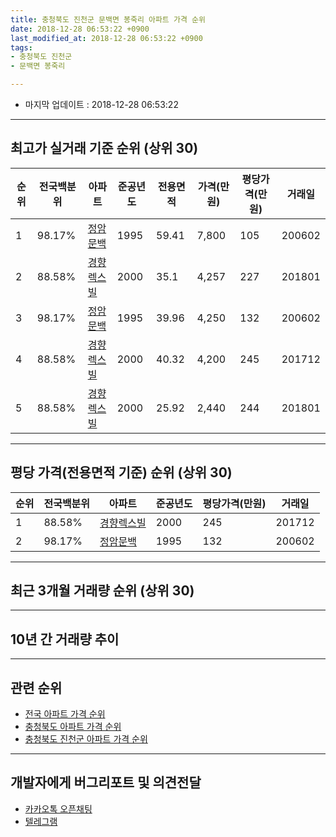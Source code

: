 ```yaml
---
title: 충청북도 진천군 문백면 봉죽리 아파트 가격 순위
date: 2018-12-28 06:53:22 +0900
last_modified_at: 2018-12-28 06:53:22 +0900
tags:
- 충청북도 진천군
- 문백면 봉죽리

---
```


* 마지막 업데이트 : 2018-12-28 06:53:22

---

## 최고가 실거래 기준 순위 (상위 30)


|순위|전국백분위|아파트|준공년도|전용면적|가격(만원)|평당가격(만원)|거래일|
|---|---|---|---|---|---|---|---|
|1|98.17%|[정암문백](https://search.naver.com/search.naver?query=%EC%B6%A9%EC%B2%AD%EB%B6%81%EB%8F%84+%EC%A7%84%EC%B2%9C%EA%B5%B0+%EB%AC%B8%EB%B0%B1%EB%A9%B4+%EB%B4%89%EC%A3%BD%EB%A6%AC+%EC%A0%95%EC%95%94%EB%AC%B8%EB%B0%B1)|1995|59.41|7,800|105|200602|
|2|88.58%|[경향렉스빌](https://search.naver.com/search.naver?query=%EC%B6%A9%EC%B2%AD%EB%B6%81%EB%8F%84+%EC%A7%84%EC%B2%9C%EA%B5%B0+%EB%AC%B8%EB%B0%B1%EB%A9%B4+%EB%B4%89%EC%A3%BD%EB%A6%AC+%EA%B2%BD%ED%96%A5%EB%A0%89%EC%8A%A4%EB%B9%8C)|2000|35.1|4,257|227|201801|
|3|98.17%|[정암문백](https://search.naver.com/search.naver?query=%EC%B6%A9%EC%B2%AD%EB%B6%81%EB%8F%84+%EC%A7%84%EC%B2%9C%EA%B5%B0+%EB%AC%B8%EB%B0%B1%EB%A9%B4+%EB%B4%89%EC%A3%BD%EB%A6%AC+%EC%A0%95%EC%95%94%EB%AC%B8%EB%B0%B1)|1995|39.96|4,250|132|200602|
|4|88.58%|[경향렉스빌](https://search.naver.com/search.naver?query=%EC%B6%A9%EC%B2%AD%EB%B6%81%EB%8F%84+%EC%A7%84%EC%B2%9C%EA%B5%B0+%EB%AC%B8%EB%B0%B1%EB%A9%B4+%EB%B4%89%EC%A3%BD%EB%A6%AC+%EA%B2%BD%ED%96%A5%EB%A0%89%EC%8A%A4%EB%B9%8C)|2000|40.32|4,200|245|201712|
|5|88.58%|[경향렉스빌](https://search.naver.com/search.naver?query=%EC%B6%A9%EC%B2%AD%EB%B6%81%EB%8F%84+%EC%A7%84%EC%B2%9C%EA%B5%B0+%EB%AC%B8%EB%B0%B1%EB%A9%B4+%EB%B4%89%EC%A3%BD%EB%A6%AC+%EA%B2%BD%ED%96%A5%EB%A0%89%EC%8A%A4%EB%B9%8C)|2000|25.92|2,440|244|201801|


---

## 평당 가격(전용면적 기준) 순위 (상위 30)


|순위|전국백분위|아파트|준공년도|평당가격(만원)|거래일|
|---|---|---|---|---|---|
|1|88.58%|[경향렉스빌](https://search.naver.com/search.naver?query=%EC%B6%A9%EC%B2%AD%EB%B6%81%EB%8F%84+%EC%A7%84%EC%B2%9C%EA%B5%B0+%EB%AC%B8%EB%B0%B1%EB%A9%B4+%EB%B4%89%EC%A3%BD%EB%A6%AC+%EA%B2%BD%ED%96%A5%EB%A0%89%EC%8A%A4%EB%B9%8C)|2000|245|201712|
|2|98.17%|[정암문백](https://search.naver.com/search.naver?query=%EC%B6%A9%EC%B2%AD%EB%B6%81%EB%8F%84+%EC%A7%84%EC%B2%9C%EA%B5%B0+%EB%AC%B8%EB%B0%B1%EB%A9%B4+%EB%B4%89%EC%A3%BD%EB%A6%AC+%EC%A0%95%EC%95%94%EB%AC%B8%EB%B0%B1)|1995|132|200602|


---

## 최근 3개월 거래량 순위 (상위 30)


<div style="width:100%;">
    <canvas id="deal_count_ranking" height="250"></canvas>
</div>


<script>
new Chart(document.getElementById("deal_count_ranking"), {
    type: 'horizontalBar',
    data: {
        labels: ['경향렉스빌'],
        datasets: [{
            label: '실거래 수',
            data: [7],
            borderColor: "rgba(255, 0, 128, 1)",
            backgroundColor: "rgba(255, 0, 128, 0.5)",
            fill: false,
        }]
    },
    options: {
        responsive: true,
        title: {
            display: true,
            text: '최근 3개월 거래량 순위'
        },
        tooltips: {
            mode: 'index',
            intersect: false,
            callbacks: {
                title: function(tooltipItems, data) {
                    return "실거래 수:";
                },
                label: function(tooltipItem, data) {
                    return data.labels[tooltipItem.index] + ": " + tooltipItem.xLabel;
                }
            }
        },
        hover: {
            mode: 'nearest',
            intersect: true
        },
        scales: {
            xAxes: [{
                display: true,
                scaleLabel: {
                    display: true,
                    labelString: '실거래 수'
                },
                ticks: {
                    suggestedMin: 0,
                }
            }],
            yAxes: [{
                display: true,
                ticks: {
                    autoSkip: false,
                    callback: function(value, index, values) {
                        if (value.length > 15)
                            return value.substr(0, 13) + "...";
                        else
                            return value;
                    }
                },
                scaleLabel: {
                    display: false,
                }
            }]
        }
    }
});

</script>


---

## 10년 간 거래량 추이


<div style="width:100%;">
    <canvas id="deal_progress" height="250"></canvas>
</div>

<script>
new Chart(document.getElementById("deal_progress"), {
    type: 'line',
    data: {
        labels: ['200812','200901','200902','200903','200904','200905','200906','200907','200908','200909','200910','200911','200912','201001','201002','201003','201004','201005','201006','201007','201008','201009','201010','201011','201012','201101','201102','201103','201104','201105','201106','201107','201108','201109','201110','201111','201112','201201','201202','201203','201204','201205','201206','201207','201208','201209','201210','201211','201212','201301','201302','201303','201304','201305','201306','201307','201308','201309','201310','201311','201312','201401','201402','201403','201404','201405','201406','201407','201408','201409','201410','201411','201412','201501','201502','201503','201504','201505','201506','201507','201508','201509','201510','201511','201512','201601','201602','201603','201604','201605','201606','201607','201608','201609','201610','201611','201612','201701','201702','201703','201704','201705','201706','201707','201708','201709','201710','201711','201712','201801','201802','201803','201804','201805','201806','201807','201808','201809','201810','201811','201812'],
        datasets: [{
            label: '실거래 수',
            pointRadius: 1,
            data: [2, 5, 0, 0, 1, 0, 2, 0, 6, 0, 11, 1, 0, 2, 0, 0, 0, 0, 1, 1, 0, 1, 1, 0, 0, 0, 0, 1, 1, 0, 1, 0, 1, 0, 1, 1, 0, 1, 2, 2, 1, 1, 0, 1, 8, 3, 2, 1, 0, 0, 0, 8, 1, 0, 2, 1, 0, 1, 1, 5, 7, 1, 2, 2, 9, 0, 4, 4, 2, 2, 2, 2, 0, 1, 0, 1, 0, 2, 1, 0, 0, 1, 0, 3, 2, 0, 0, 1, 1, 3, 2, 1, 0, 2, 1, 1, 0, 1, 0, 0, 0, 1, 3, 0, 1, 1, 0, 2, 1, 18, 1, 2, 0, 6, 1, 1, 1, 1, 3, 3, 1],
            borderColor: "rgba(255, 201, 14, 1)",
            backgroundColor: "rgba(255, 201, 14, 0.5)",
            fill: true,
        }]
    },
    options: {
        responsive: true,
        title: {
            display: true,
            text: '10년간 거래량 추이'
        },
        tooltips: {
            mode: 'index',
            intersect: false,
        },
        hover: {
            mode: 'nearest',
            intersect: true
        },
        scales: {
            xAxes: [{
                display: true,
                scaleLabel: {
                    display: true,
                    labelString: '년/월'
                }
            }],
            yAxes: [{
                display: true,
                ticks: {
                    suggestedMin: 0,
                },
                scaleLabel: {
                    display: true,
                    labelString: '실거래 수'
                }
            }]
        }
    }
});

</script>


---

## 관련 순위

- [전국 아파트 가격 순위](https://inasie.github.io/apt-ranking/전국)
- [충청북도 아파트 가격 순위](https://inasie.github.io/apt-ranking/충청북도)
- [충청북도 진천군 아파트 가격 순위](https://inasie.github.io/apt-ranking/충청북도-진천군)


---

## 개발자에게 버그리포트 및 의견전달

- [카카오톡 오픈채팅](https://open.kakao.com/o/gLJUAP4)
- [텔레그램](https://t.me/inasie)

